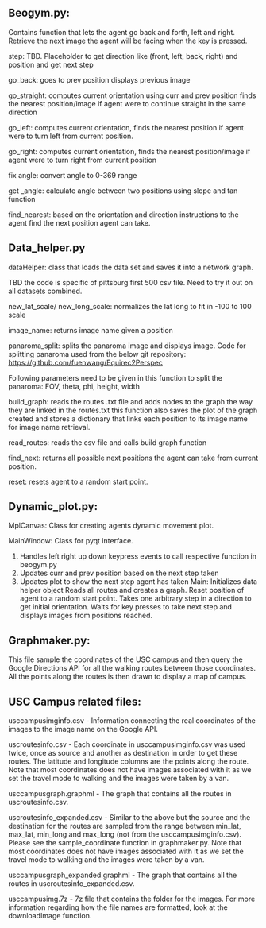 Beogym.py:
--------------------------------------------
Contains function that lets the agent go back and forth, left and right. Retrieve the next image the agent will be facing when the key is pressed.

step: 
TBD. Placeholder to get direction like (front, left, back, right) and position and get next step

go_back:
goes to prev position
displays previous image


go_straight:
computes current orientation using curr and prev position
finds the nearest position/image if agent were to continue straight in the same direction

go_left:
computes current orientation, finds the nearest position if agent were to turn left from current position.

go_right:
computes current orientation, finds the nearest position/image if agent were to turn right from current position

fix angle:
convert angle to 0-369 range

get _angle:
calculate angle between two positions using slope and tan function 



find_nearest:
based on the orientation and direction instructions to the agent find the next position agent can take.

Data_helper.py
--------------------------------------------

dataHelper:
class that loads the data set and saves it into a network graph.

TBD the code is specific of pittsburg first 500 csv file. Need to try it out on all datasets combined.

new_lat_scale/ new_long_scale:
normalizes the lat long to fit in -100 to 100 scale

image_name:
returns image name given a position

panaroma_split:
splits the panaroma image and displays image. 
Code for splitting panaroma used from the below git repository:
https://github.com/fuenwang/Equirec2Perspec

Following parameters need to be given in this function to split the panaroma:
FOV, theta, phi, height, width

build_graph:
reads the routes .txt file and adds nodes to the graph the way they are linked in the routes.txt
this function also saves the plot of the graph created 
and stores a dictionary that links each position to its image name for image name retrieval.

read_routes:
 reads the csv file and calls build graph function

find_next:
returns all possible next positions the agent can take from current position.

reset:
resets agent to a random start point.



Dynamic_plot.py:
--------------------------------------------

MplCanvas:
Class for creating agents dynamic movement plot.

MainWindow:
Class for pyqt interface.
1.	Handles left right up down keypress events to call respective function in beogym.py
2.	Updates curr and prev position based on the next step taken
3.	Updates plot to show the next step agent has taken
Main:
Initializes data helper object 
Reads all routes and creates a graph.
Reset position of agent to a random start point.
Takes one arbitrary step in a direction to get initial orientation.
Waits for key presses to take next step and displays images from positions reached.


Graphmaker.py:
--------------------------------------------

This file sample the coordinates of the USC campus and then query the Google Directions API for all the walking routes between those coordinates. All the points along the routes is then drawn to display a map of campus.


**USC Campus related files:**
--------------------------------------------

usccampusimginfo.csv - Information connecting the real coordinates of the images to the image name on the Google API.

uscroutesinfo.csv - Each coordinate in usccampusimginfo.csv was used twice, once as source and another as destination in order to get these routes. The latitude and longitude columns are the points along the route. Note that most coordinates does not have images associated with it as we set the travel mode to walking and the images were taken by a van.

usccampusgraph.graphml - The graph that contains all the routes in uscroutesinfo.csv.

uscroutesinfo_expanded.csv - Similar to the above but the source and the destination for the routes are sampled from the range between min_lat, max_lat, min_long and max_long (not from the usccampusimginfo.csv). Please see the sample_coordinate function in graphmaker.py. Note that most coordinates does not have images associated with it as we set the travel mode to walking and the images were taken by a van.

usccampusgraph_expanded.graphml - The graph that contains all the routes in uscroutesinfo_expanded.csv. 

usccampusimg.7z - 7z file that contains the folder for the images. For more information regarding how the file names are formatted, look at the downloadImage function.









